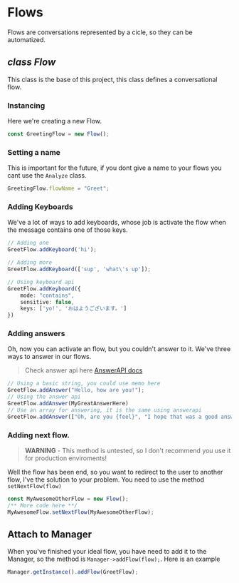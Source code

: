 # Flows
Flows are conversations represented by a cicle, so they can be automatized.

## *class Flow*
This class is the base of this project, this class defines a conversational flow.

### Instancing
Here we're creating a new Flow.
```ts
const GreetingFlow = new Flow();
```

### Setting a name
This is important for the future, if you dont give a name to your flows
you cant use the `Analyze` class.
```ts
GreetingFlow.flowName = "Greet";
```

### Adding Keyboards
We've a lot of ways to add keyboards, whose job is activate the flow when the message contains one of those keys.

```ts
// Adding one
GreetFlow.addKeyboard('hi');

// Adding more
GreetFlow.addKeyboard(['sup', 'what\'s up']);

// Using keyboard api
GreetFlow.addKeyboard({
    mode: "contains",
    sensitive: false,
    keys: ['yo!', 'おはようございます。']
})
```

### Adding answers
Oh, now you can activate an flow, but you couldn't answer to it.
We've three ways to answer in our flows.

> Check answer api here [AnswerAPI docs](./AnswerAPI.md)
```ts
// Using a basic string, you could use memo here
GreetFlow.addAnswer("Hello, how are you!");
// Using the answer api
GreetFlow.addAnswer(MyGreatAnswerHere)
// Use an array for answering, it is the same using answerapi
GreetFlow.addAnswer(["Oh, are you {feel}", "I hope that was a good answer"]);
```

### Adding next flow.
> **WARNING** - This method is untested, so I don't recommend you use it for production enviroments!

Well the flow has been end, so you want to redirect to the user to another flow, I've the solution to your problem. You need to use the method `setNextFlow(flow)`

```ts
const MyAwesomeOtherFlow = new Flow();
/** More code here **/
MyAwesomeFlow.setNextFlow(MyAwesomeOtherFlow);
```


## Attach to Manager
When you've finished your ideal flow, you have need to add it to the Manager, so the method is `Manager->addFlow(flow);`. Here is an example
```ts
Manager.getInstance().addFlow(GreetFlow);
```